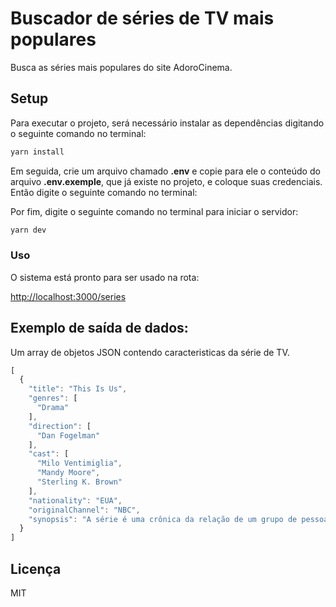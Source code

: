 # Buscador de séries de TV mais populares

Busca as séries mais populares do site AdoroCinema.

## Setup

Para executar o projeto, será necessário instalar as dependências digitando o seguinte comando no terminal:

```bash
yarn install
```

Em seguida, crie um arquivo chamado **.env** e copie para ele o conteúdo do arquivo **.env.exemple**, que já existe no projeto, e coloque suas credenciais. Então digite o seguinte comando no terminal:

Por fim, digite o seguinte comando no terminal para iniciar o servidor:

```bash
yarn dev
```

### Uso

O sistema está pronto para ser usado na rota:

[http://localhost:3000/series](http://localhost:3000/series)

## Exemplo de saída de dados:

Um array de objetos JSON contendo caracteristicas da série de TV.
 
```javascript
[
  {
    "title": "This Is Us",
    "genres": [
      "Drama"
    ],
    "direction": [
      "Dan Fogelman"
    ],
    "cast": [
      "Milo Ventimiglia",
      "Mandy Moore",
      "Sterling K. Brown"
    ],
    "nationality": "EUA",
    "originalChannel": "NBC",
    "synopsis": "A série é uma crônica da relação de um grupo de pessoas que nasceram no mesmo dia, incluindo Rebecca (Mandy Moore), Jack (Milo Ventimiglia), um casal esperando trigêmeos em Pittsburgh e Kevin (Justin Hartley), um belo ator de televisão que está se cansando da vida de solteirão cobiçado."
  }
]
```

## Licença

MIT

